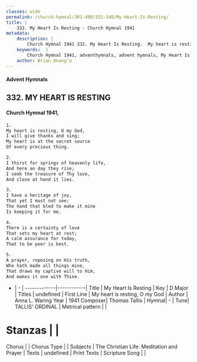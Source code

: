 ```yaml
---
classes: wide
permalink: /church-hymnal/301-400/331-340/My-Heart-Is-Resting/
title: |
    332. My Heart Is Resting - Church Hymnal 1941
metadata:
    description: |
        Church Hymnal 1941 332. My Heart Is Resting.  My heart is resting, O my God,  I will give thanks and sing;  My heart is at the secret source  Of every precious thing. 
    keywords:  |
        Church Hymnal 1941, adventhymnals, advent hymnals, My Heart Is Resting, My heart is resting, O my God. 
    author: Brian Onang'o
---
```


#### Advent Hymnals
## 332. MY HEART IS RESTING
####  Church Hymnal 1941,

```txt
1.
My heart is resting, O my God, 
I will give thanks and sing; 
My heart is at the secret source 
Of every precious thing. 

2.
I thirst for springs of heavenly life, 
And here an day they rise; 
I seek the treasure of Thy love, 
And close at hand it lies. 

3.
I have a heritage of joy, 
That yet I must not see; 
The hand that bled to make it mine 
Is keeping it for me. 

4.
There is a certainty of love 
That sets my heart at rest; 
A calm assurance for today, 
That to be poor is best. 

5.
A prayer, reposing on His truth, 
Who hath made all things mine, 
That draws my captive will to Him, 
And makes it one with Thine.

```

- |   -  |
-------------|------------|
Title | My Heart Is Resting |
Key | D Major |
Titles | undefined |
First Line | My heart is resting, O my God |
Author | Anna L. Waring
Year | 1941
Composer| Thomas Tallis |
Hymnal|  - |
Tune| TALLIS' ORDINAL |
Metrical pattern | |
# Stanzas |  |
Chorus |  |
Chorus Type |  |
Subjects | The Christian Life: Meditation and Prayer |
Texts | undefined |
Print Texts | 
Scripture Song |  |
    
